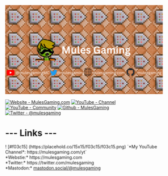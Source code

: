 <img src="/My Youtube Banner.png">

[![Website - MulesGaming.com](https://img.shields.io/badge/Website-MulesGaming.com-2ea44f)](https://www.mulesgaming.com)
[![YouTube - Channel](https://img.shields.io/badge/YouTube-Channel-CC0000?logo=youtube)](https://www.mulesgaming.com/yt)
[![YouTube - Community](https://img.shields.io/badge/YouTube-Community-CC0000?logo=youtube)](https://www.mulesgaming.com/community)
[![Github - MulesGaming](https://img.shields.io/badge/Github-MulesGaming-383734?logo=github)](https://www.mulesgaming.com/github)
[![Twitter - @mulesgaming](https://img.shields.io/badge/Twitter-%40mulesgaming-yellow?logo=twitter)](https://www.mulesgaming.com/twt)

<h1> --- Links --- </h1> 
! [#f03c15] (https://placehold.co/15x15/f03c15/f03c15.png) `*My YouTube Channel*: https://mulesgaming.com/yt`
<div>*Webstie:* https://mulesgaming.com</div>  
<div>*Twitter:* https://twitter.com/mulesgaming</div>
<div>*Mastodon:* <a rel="me" href="https://mastodon.social/@mulesgaming">mastodon.social/@mulesgaming</a></div>  

<!---
MulesGaming/MulesGaming is a unique repository because its `README.md` (this file) appears on your GitHub profile.
--->

